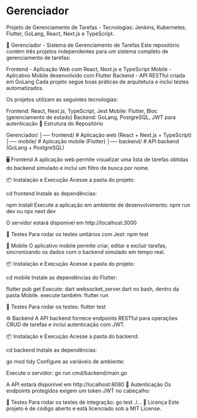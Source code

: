 # Gerenciador
Projeto de Gerenciamento de Tarefas - Tecnologias: Jenkins, Kubernetes, Flutter, GoLang, React, Next.js e TypeScript.

📝 Gerenciador - Sistema de Gerenciamento de Tarefas
Este repositório contém três projetos independentes para um sistema completo de gerenciamento de tarefas:

Frontend - Aplicação Web com React, Next.js e TypeScript
Mobile - Aplicativo Mobile desenvolvido com Flutter
Backend - API RESTful criada em GoLang
Cada projeto segue boas práticas de arquitetura e inclui testes automatizados.

Os projetos utilizam as seguintes tecnologias:

Frontend: React, Next.js, TypeScript, Jest
Mobile: Flutter, Bloc (gerenciamento de estado)
Backend: GoLang, PostgreSQL, JWT para autenticação
📂 Estrutura do Repositório

Gerenciador/
│── frontend/     # Aplicação web (React + Next.js + TypeScript)
│── mobile/       # Aplicação mobile (Flutter)
│── backend/      # API backend (GoLang + PostgreSQL)


🖥️ Frontend
A aplicação web permite visualizar uma lista de tarefas obtidas do backend simulado e inclui um filtro de busca por nome.

📦 Instalação e Execução
Acesse a pasta do projeto:

cd frontend
Instale as dependências:

npm install
Execute a aplicação em ambiente de desenvolvimento:
npm run dev ou npx next dev

O servidor estará disponível em http://localhost:3000

🧪 Testes
Para rodar os testes unitários com Jest:
npm test


📱 Mobile
O aplicativo mobile permite criar, editar e excluir tarefas, sincronizando os dados com o backend simulado em tempo real.

📦 Instalação e Execução
Acesse a pasta do projeto:

cd mobile
Instale as dependências do Flutter:


flutter pub get
Execute: dart websocket_server.dart no bash, dentro da pasta Mobile.
execute também: flutter run

🧪 Testes
Para rodar os testes:
flutter test


⚙️ Backend
A API backend fornece endpoints RESTful para operações CRUD de tarefas e inclui autenticação com JWT.

📦 Instalação e Execução
Acesse a pasta do backend:

cd backend
Instale as dependências:

go mod tidy
Configure as variáveis de ambiente:

Execute o servidor:
go run cmd/backend/main.go

A API estará disponível em http://localhost:8080
🔐 Autenticação
Os endpoints protegidos exigem um token JWT no cabeçalho:

🧪 Testes
Para rodar os testes de integração:
go test ./...
📜 Licença
Este projeto é de código aberto e está licenciado sob a MIT License.
